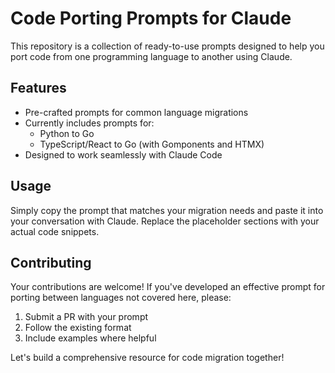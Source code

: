 # Code Porting Prompts for Claude

This repository is a collection of ready-to-use prompts designed to help you port code from one programming language to another using Claude.

## Features

- Pre-crafted prompts for common language migrations
- Currently includes prompts for:
    - Python to Go
    - TypeScript/React to Go (with Gomponents and HTMX)
- Designed to work seamlessly with Claude Code

## Usage

Simply copy the prompt that matches your migration needs and paste it into your conversation with Claude. Replace the placeholder sections with your actual code snippets.

## Contributing

Your contributions are welcome! If you've developed an effective prompt for porting between languages not covered here, please:

1. Submit a PR with your prompt
2. Follow the existing format
3. Include examples where helpful

Let's build a comprehensive resource for code migration together!